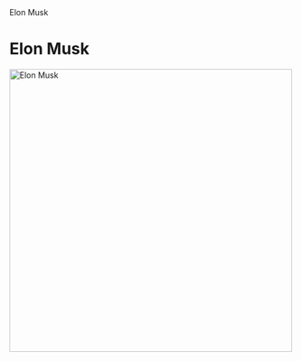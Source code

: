 <html lang="en">
<head>
    <meta charset="UTF-8">
    <meta name="viewport" content="width=device-width, initial-scale=1.0">
</h1>Elon Musk</h1>
</head>
<body>
    <h1>Elon Musk</h1>
    <img src="https://www.investopedia.com/thmb/XJDLdvCuNbcWk_EVZzXx84ae82c=/1500x0/filters:no_upscale():max_bytes(150000):strip_icc()/GettyImages-1258889149-1f50bb87f9d54dca87813923f12ac94b.jpg" alt="Elon Musk" width="500">
</body>
</html>
